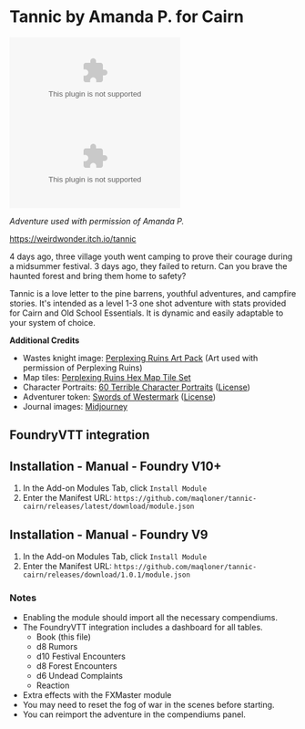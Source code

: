 # Tannic by Amanda P. for Cairn

![Latest Release Download Count](https://img.shields.io/github/downloads/maqloner/tannic-cairn/latest/module.zip) ![Total Download Count](https://img.shields.io/github/downloads/maqloner/tannic-cairn/module.zip)

_Adventure used with permission of Amanda P._

https://weirdwonder.itch.io/tannic

4 days ago, three village youth went camping to prove their courage during a midsummer festival. 3 days ago, they failed to return. Can you brave the haunted forest and bring them home to safety?

Tannic is a love letter to the pine barrens, youthful adventures, and campfire stories.  It's intended as a level 1-3 one shot adventure with stats provided for Cairn and Old School Essentials. It is dynamic and easily adaptable to your system of choice. 

**Additional Credits**  
- Wastes knight image: [Perplexing Ruins Art Pack](https://perplexingruins.itch.io/perplexing-ruins-art-pack) (Art used with permission of Perplexing Ruins)
- Map tiles: [Perplexing Ruins Hex Map Tile Set](https://perplexingruins.itch.io/perplexing-ruins-hex-kit-tiles)
- Character Portraits: [60 Terrible Character Portraits](https://opengameart.org/content/60-terrible-character-portraits) ([License](https://creativecommons.org/licenses/by/3.0/))
- Adventurer token: [Swords of Westermark](https://www.deviantart.com/solidtom/art/Swords-of-Westermark-597343117) ([License](https://creativecommons.org/licenses/by-nc-nd/3.0/))
- Journal images: [Midjourney](https://www.midjourney.com/)

## FoundryVTT integration
## Installation - Manual - Foundry V10+
1. In the Add-on Modules Tab, click `Install Module`
2. Enter the Manifest URL: `https://github.com/maqloner/tannic-cairn/releases/latest/download/module.json`

## Installation - Manual - Foundry V9
1. In the Add-on Modules Tab, click `Install Module`
2. Enter the Manifest URL: `https://github.com/maqloner/tannic-cairn/releases/download/1.0.1/module.json`

### Notes
- Enabling the module should import all the necessary compendiums.
- The FoundryVTT integration includes a dashboard for all tables.
  - Book (this file)
  - d8 Rumors
  - d10 Festival Encounters
  - d8 Forest Encounters
  - d6 Undead Complaints
  - Reaction
- Extra effects with the FXMaster module
- You may need to reset the fog of war in the scenes before starting.
- You can reimport the adventure in the compendiums panel.

